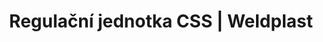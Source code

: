 ---
Filename: "regulacni-jednotka-css"
Link: "file:/Users/vinayakpatel/Downloads/www.weldplast.cz/regulacni-jednotka-css"
product_name: "Regulační jednotka CSSbez kabelu, šroubové konektory"
product_id: "Obj. číslo:123.039"
title: "Regulační jednotka CSS | Weldplast"
product_desc: "Univerzálně použitelný teplotní regulátor Leister CSS umožňuje velmi přesnou regulaci teploty vzduchu v ohřívačích Leister LHS SYSTEM a LE MINI SENSOR.K okamžitému použití s přednastavenými parametry pro LHS SYSTEMMožná konfigurace s PCPřesnost více než 0,2 % jednotky stupnice při 25 °CMožnost přepínání mezi °C a °F přes klávesniciŠroubové konektoryKompatabilní s teplotním čidlem typu K, PT100Dvě nezávisle konfigurovatelné výstrahy s výstupy na dva pohyblivé reléové kontaktyMožnost integrace do ovládacího panelu s otvorem 45 x 45 mm"
product_specs: "Značka konformity, Třída ochrany II, NapětíV~100 - 240, Rozměry (D x Š x V)mm109 x 48 x 48, Hmotnostkg0,2"
product_downloads: "CSS, KSR - produktový list stáhnout , CSS, KSR - manuál SK stáhnout , CSS, KSR - manuál CZ stáhnout , TECHNOLOGIE HORKÉHO VZDUCHU - katalog stáhnout"
href: "https://www.weldplast.cz/files/css-csseasy-ksr-produktovy-list-leister.pdf, https://www.weldplast.cz/files/css-csseasy-ksr-produktovy-list-leister.pdf, https://www.weldplast.cz/files/css-ksr-manual-sk.pdf, https://www.weldplast.cz/files/css-ksr-manual-sk.pdf, https://www.weldplast.cz/files/css-ksr-manual-cz.pdf, https://www.weldplast.cz/files/css-ksr-manual-cz.pdf, https://www.weldplast.cz/files/katalog-ph-web.pdf, https://www.weldplast.cz/files/katalog-ph-web.pdf"
p_desc_2: "Univerzálně použitelný teplotní regulátor Leister CSS umožňuje velmi přesnou regulaci teploty vzduchu v ohřívačích Leister LHS SYSTEM a LE MINI SENSOR.K okamžitému použití s přednastavenými parametry pro LHS SYSTEMMožná konfigurace s PCPřesnost více než 0,2 % jednotky stupnice při 25 °CMožnost přepínání mezi °C a °F přes klávesniciŠroubové konektoryKompatabilní s teplotním čidlem typu K, PT100Dvě nezávisle konfigurovatelné výstrahy s výstupy na dva pohyblivé reléové kontaktyMožnost integrace do ovládacího panelu s otvorem 45 x 45 mm"
accessories: "Multi patch Panel, MPM 01Kabel termosondy prodlužovací, 10 mKabel termosondy prodlužovací, 4 mKabel termosondy prodlužovací, 2 mTermosonda s 1m kabelem a zástrčkou (CSS easy), Regulační jednotka CSS EASYs kabelem 2m a eurozástrčkouRegulační jednotka CSSbez kabelu, šroubové konektoryRegulační jednotka KSR DIGITAL100-240 V, pro DSE/HT (900°C)Regulační jednotka DSE pro KSR DIGITAL3 x 380-440V, 3 x 20A, s potenciometremRegulační jednotka KSR DIGITAL pro HOTWIND S400-440 V / 4000-5400 WRegulační jednotka KSR DIGITAL pro HOTWIND S230 V / 3700 WRegulační jednotka KSR DIGITAL pro LE 700100-240 V"
similar_products: "Regulační jednotka CSS EASYs kabelem 2m a eurozástrčkouRegulační jednotka CSSbez kabelu, šroubové konektoryRegulační jednotka KSR DIGITAL100-240 V, pro DSE/HT (900°C)Regulační jednotka DSE pro KSR DIGITAL3 x 380-440V, 3 x 20A, s potenciometremRegulační jednotka KSR DIGITAL pro HOTWIND S400-440 V / 4000-5400 WRegulační jednotka KSR DIGITAL pro HOTWIND S230 V / 3700 WRegulační jednotka KSR DIGITAL pro LE 700100-240 V"
---